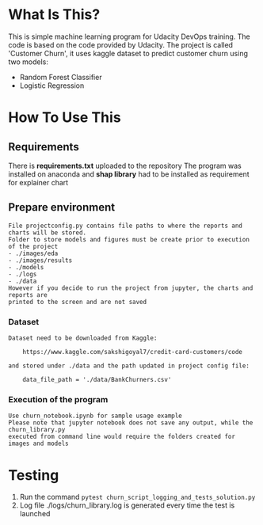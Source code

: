 # What Is This?

This is simple machine learning program for Udacity DevOps training.
The code is based on the code provided by Udacity.
The project is called 'Customer Churn', it uses kaggle dataset to predict 
customer churn using two models:
- Random Forest Classifier
- Logistic Regression


# How To Use This

## Requirements

There is **requirements.txt** uploaded to the repository
The program was installed on anaconda and **shap library** had to be installed as requirement 
for explainer chart

## Prepare environment

	File projectconfig.py contains file paths to where the reports and charts will be stored.
	Folder to store models and figures must be create prior to execution of the project
	- ./images/eda
	- ./images/results
	- ./models
	- ./logs	
	- ./data 
	However if you decide to run the project from jupyter, the charts and reports are 
	printed to the screen and are not saved

### Dataset

	Dataset need to be downloaded from Kaggle:
	
		https://www.kaggle.com/sakshigoyal7/credit-card-customers/code

	and stored under ./data and the path updated in project config file:
	
		data_file_path = './data/BankChurners.csv'


### Execution of the program

	Use churn_notebook.ipynb for sample usage example
	Please note that jupyter notebook does not save any output, while the churn_library.py
	executed from command line would require the folders created for images and models

# Testing

1. Run the command `pytest churn_script_logging_and_tests_solution.py`
2. Log file ./logs/churn_library.log is generated every time the test is launched
